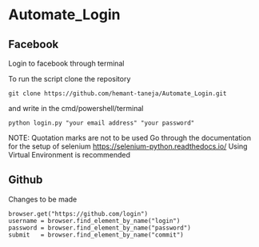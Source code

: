 # Automate_Login

## Facebook

Login to facebook through terminal

To run the script clone the repository 
```
git clone https://github.com/hemant-taneja/Automate_Login.git
```

and write in the cmd/powershell/terminal
```
python login.py "your email address" "your password"
```

NOTE: Quotation marks are not to be used
Go through the documentation for the setup of selenium https://selenium-python.readthedocs.io/
Using Virtual Environment is recommended

## Github

Changes to be made
```
browser.get("https://github.com/login")
username = browser.find_element_by_name("login")
password = browser.find_element_by_name("password")
submit   = browser.find_element_by_name("commit")
```
